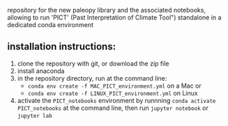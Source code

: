 repository for the new paleopy library and the associated notebooks, allowing to run 'PICT' (Past Interpretation of Climate Tool") standalone in 
a dedicated conda environment

## installation instructions: 

1) clone the repository with git, or download the zip file 
2) install anaconda 
3) in the repository directory, run at the command line: 
	+ `conda env create -f MAC_PICT_environment.yml` on a Mac 
	or 
	+ `conda env create -f LINUX_PICT_environment.yml` on Linux 
4) activate the `PICT_notebooks` environment by runnning `conda activate PICT_notebooks` at the command line, then run `jupyter notebook` or `jupyter lab`


